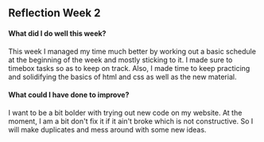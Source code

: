 ## Reflection Week 2

#### What did I do well this week?

This week I managed my time much better by working out a basic schedule at the beginning of the week and mostly sticking to it. I made sure to timebox tasks so as to keep on track. Also, I made time to keep practicing and solidifying the basics of html and css as well as the new material.

#### What could I have done to improve?

I want to be a bit bolder with trying out new code on my website. At the moment, I am a bit don't fix it if it ain't broke which is not constructive. So I will make duplicates and mess around with some new ideas. 
